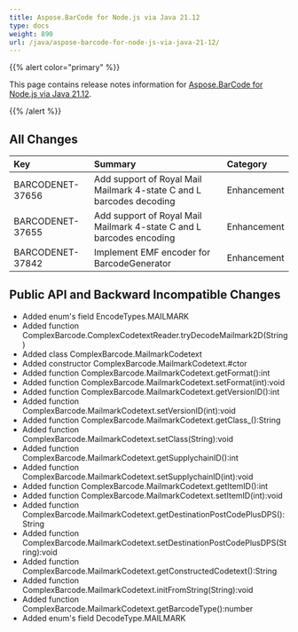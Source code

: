 ```yaml
---
title: Aspose.BarCode for Node.js via Java 21.12
type: docs
weight: 890
url: /java/aspose-barcode-for-node-js-via-java-21-12/
---
```


{{% alert color="primary" %}} 

This page contains release notes information for [Aspose.BarCode for Node.js via Java 21.12](https://downloads.aspose.com/barcode/nodejs/new-releases/aspose.barcode-for-node.js-via-java-21.12/).

{{% /alert %}}

## **All Changes**

|**Key**|**Summary**|**Category**|
| :- | :- | :- |
|BARCODENET-37656|Add support of Royal Mail Mailmark 4-state C and L barcodes decoding|Enhancement|
|BARCODENET-37655|Add support of Royal Mail Mailmark 4-state C and L barcodes encoding|Enhancement|
|BARCODENET-37842|Implement EMF encoder for BarcodeGenerator|Enhancement|

## **Public API and Backward Incompatible Changes**

- Added enum's field EncodeTypes.MAILMARK
- Added function ComplexBarcode.ComplexCodetextReader.tryDecodeMailmark2D(String)
- Added class ComplexBarcode.MailmarkCodetext
- Added constructor ComplexBarcode.MailmarkCodetext.#ctor
- Added function ComplexBarcode.MailmarkCodetext.getFormat():int
- Added function ComplexBarcode.MailmarkCodetext.setFormat(int):void
- Added function ComplexBarcode.MailmarkCodetext.getVersionID():int
- Added function ComplexBarcode.MailmarkCodetext.setVersionID(int):void
- Added function ComplexBarcode.MailmarkCodetext.getClass_():String
- Added function ComplexBarcode.MailmarkCodetext.setClass(String):void
- Added function ComplexBarcode.MailmarkCodetext.getSupplychainID():int
- Added function ComplexBarcode.MailmarkCodetext.setSupplychainID(int):void
- Added function ComplexBarcode.MailmarkCodetext.getItemID():int
- Added function ComplexBarcode.MailmarkCodetext.setItemID(int):void
- Added function ComplexBarcode.MailmarkCodetext.getDestinationPostCodePlusDPS():String
- Added function ComplexBarcode.MailmarkCodetext.setDestinationPostCodePlusDPS(String):void
- Added function ComplexBarcode.MailmarkCodetext.getConstructedCodetext():String
- Added function ComplexBarcode.MailmarkCodetext.initFromString(String):void
- Added function ComplexBarcode.MailmarkCodetext.getBarcodeType():number
- Added enum's field DecodeType.MAILMARK
